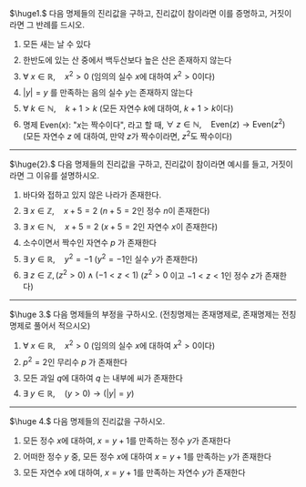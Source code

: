 $\huge1.$ 다음 명제들의 진리값을 구하고, 진리값이 참이라면 이를 증명하고, 거짓이라면 그 
반례를 드시오.

1) 모든 새는 날 수 있다
$$$$$$$$$$$$$$$$$$$$
2) 한반도에 있는 산 중에서 백두산보다 높은 산은 존재하지 않는다
$$$$$$$$$$$$$$$$$$$$
3) $\forall \text{ }x\in \mathbb{R}, \quad x^{2}>0$    (임의의 실수 $x$에 대하여 $x^{2}>0$이다)
$$$$$$$$$$$$$$$$$$$$
4) $|y|=y$ 를 만족하는 음의 실수 $y$는 존재하지 않는다
$$$$$$$$$$$$$$$$$$$$
5) $\forall \text{ }k\in \mathbb{N},\quad k+1>k$    (모든 자연수 $k$에 대하여, $k+1>k$이다)
$$$$$$$$$$$$$$$$$$$$
6) 명제 $\text{Even}(x)$: "$x$는 짝수이다", 라고 할 때,  $\forall \text{ }z\in \mathbb{N},\quad \text{Even}(z)\to\text{Even}(z^{2})$ 
	 (모든 자연수 $z$ 에 대하여, 만약 $z$가 짝수이라면, $z^{2}$도 짝수이다)
$$$$$$$$$$$$$$$$$$$$
---
$\huge{2}.$ 다음 명제들의 진리값을 구하고, 진리값이 참이라면 예시를 들고, 거짓이라면 그 이유를 설명하시오.

1) 바다와 접하고 있지 않은 나라가 존재한다.
$$$$$$$$$$$$$$$$$$$$
2) $\exists \text{ }x\in \mathbb{Z}, \quad x+5=2$     ($n+5=2$인 정수 $n$이 존재한다)
$$$$$$$$$$$$$$$$$$$$
3) $\exists \text{ }x\in \mathbb{N}, \quad x+5=2$    ($x+5=2$인 자연수 $x$이 존재한다)
$$$$$$$$$$$$$$$$$$$$
4) 소수이면서 짝수인 자연수 $p$ 가 존재한다
$$$$$$$$$$$$$$$$$$$$
5) $\exists \text{ }y\in \mathbb{R}, \quad y^{2}=-1$    ($y^{2}=-1$인 실수 $y$가 존재한다)
$$$$$$$$$$$$$$$$$$$$
6) $\exists \text{ }z\in \mathbb{Z}, (z^{2}>0)\land(-1<z<1)$     ($z^{2}>0$ 이고 $-1<z<1$인 정수 $z$가 존재한다)
$$$$$$$$$$$$$$$$$$$$
---
$\huge 3.$ 다음 명제들의 부정을 구하시오. (전칭명제는 존재명제로, 존재명제는 전칭명제로 풀어서 적으시오)

1) $\forall \text{ }x\in \mathbb{R}, \quad x^{2}>0$     (임의의 실수 $x$에 대하여 $x^{2}>0$이다)
$$$$$$$$$$$$$$$$$$$$
2) $p^{2}=2$인 무리수 $p$ 가 존재한다
$$$$$$$$$$$$$$$$$$$$
3) 모든 과일 $q$에 대하여 $q$ 는 내부에 씨가 존재한다
$$$$$$$$$$$$$$$$$$$$
4) $\exists \text{ }y\in \mathbb{R}, \quad (y>0)\to(|y|=y)$ 
$$$$$$$$$$$$$$$$$$$$
---
$\huge 4.$ 다음 명제들의 진리값을 구하시오.

1) 모든 정수 $x$에 대하여, $x=y+1$를 만족하는 정수 $y$가 존재한다
$$$$$$$$$$$$$$$$$$$$
2) 어떠한 정수 $y$ 중, 모든 정수 $x$에 대하여 $x=y+1$를 만족하는 $y$가 존재한다
$$$$$$$$$$$$$$$$$$$$
3) 모든 자연수 $x$에 대하여, $x=y+1$를 만족하는 자연수 $y$가 존재한다




